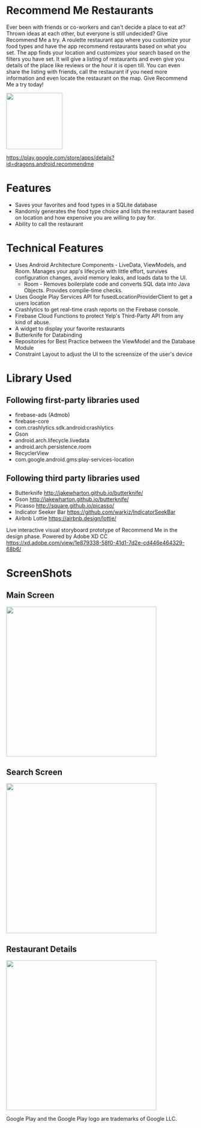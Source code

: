 # Recommend Me Restaurants
Ever been with friends or co-workers and can't decide a place to eat at? Thrown ideas at each other, but everyone is still undecided? Give Recommend Me a try. A roulette restaurant app where you customize your food types and have the app recommend restaurants based on what you set. The app finds your location and customizes your search based on the filters you have set. It will give a listing of restaurants and even give you details of the place like reviews or the hour it is open till. You can even share the listing with friends, call the restaurant if you need more information and even locate the restaurant on the map. Give Recommend Me a try today!

<img src="https://github.com/jgebbeken/RecommendMe/blob/master/google-play-badge.png" width="150">

https://play.google.com/store/apps/details?id=dragons.android.recommendme


# Features
* Saves your favorites and food types in a SQLite database
* Randomly generates the food type choice and lists the restaurant based on location and how expensive you are willing to pay for.
* Ability to call the restaurant 

# Technical Features
* Uses Android Architecture Components - LiveData, ViewModels, and Room. Manages your app's lifecycle with little effort, survives configuration changes, avoid memory leaks, and loads data to the UI.
  * Room - Removes boilerplate code and converts SQL data into Java Objects. Provides compile-time checks.
* Uses Google Play Services API for fusedLocationProviderClient to get a users location
* Crashlytics to get real-time crash reports on the Firebase console.
* Firebase Cloud Functions to protect Yelp's Third-Party API from any kind of abuse.
* A widget to display your favorite restaurants
* Butterknife for Databinding
* Repositories for Best Practice between the ViewModel and the Database Module
* Constraint Layout to adjust the UI to the screensize of the user's device


# Library Used

## Following first-party libraries used
* firebase-ads (Admob)
* firebase-core
* com.crashlytics.sdk.android:crashlytics
* Gson
* android.arch.lifecycle.livedata
* android.arch.persistence.room
* RecyclerView
* com.google.android.gms:play-services-location

## Following third party libraries used
* Butterknife http://jakewharton.github.io/butterknife/
* Gson http://jakewharton.github.io/butterknife/
* Picasso http://square.github.io/picasso/
* Indicator Seeker Bar https://github.com/warkiz/IndicatorSeekBar
* Airbnb Lottie https://airbnb.design/lottie/


Live interactive visual storyboard prototype of Recommend Me in the design phase. Powered by Adobe XD CC
https://xd.adobe.com/view/1e879338-58f0-41d1-7d2e-cd446e464329-68b6/



# ScreenShots


## Main Screen
<img src="https://github.com/jgebbeken/RecommendMe/blob/master/Screenshot_1539220639.png" width="400">

## Search Screen

<img src="https://github.com/jgebbeken/RecommendMe/blob/master/Screenshot_1539220649.png" width="400">

## Restaurant Details
<img src="https://github.com/jgebbeken/RecommendMe/blob/master/Screenshot_1539220654.png" width="400">




Google Play and the Google Play logo are trademarks of Google LLC.

